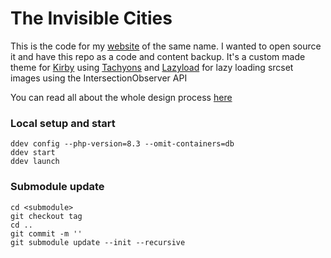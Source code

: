 The Invisible Cities
====================
 
This is the code for my [website](https://the-invisible-cities.com) of the same name. I wanted to open source it and have this repo as a code and content backup. 
It's a custom made theme for [Kirby](https://getkirby.com) using [Tachyons](https://tachyons.io/) and [Lazyload](https://github.com/verlok/lazyload) for lazy loading srcset images using the IntersectionObserver API
 
You can read all about the whole design process [here](https://jerome-arfouche.com/blog)  



### Local setup and start  
`ddev config --php-version=8.3 --omit-containers=db`  
`ddev start`  
`ddev launch`  

### Submodule update

`cd <submodule>`  
`git checkout tag`    
`cd ..`  
`git commit -m ''`  
`git submodule update --init --recursive`  
